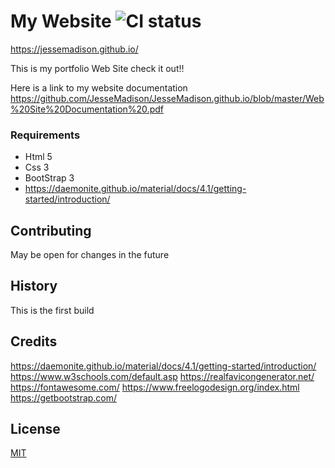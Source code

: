 # My Website ![CI status](https://img.shields.io/badge/build-passing-brightgreen.svg)

https://jessemadison.github.io/

This is my portfolio Web Site check it out!!

Here is a link to my website documentation
https://github.com/JesseMadison/JesseMadison.github.io/blob/master/Web%20Site%20Documentation%20.pdf

### Requirements
* Html 5
* Css 3
* BootStrap 3
* https://daemonite.github.io/material/docs/4.1/getting-started/introduction/


## Contributing
May be open for changes in the future

## History
This is the first build


## Credits
https://daemonite.github.io/material/docs/4.1/getting-started/introduction/
https://www.w3schools.com/default.asp
https://realfavicongenerator.net/
https://fontawesome.com/
https://www.freelogodesign.org/index.html
https://getbootstrap.com/



## License
[MIT](https://choosealicense.com/licenses/mit/)
